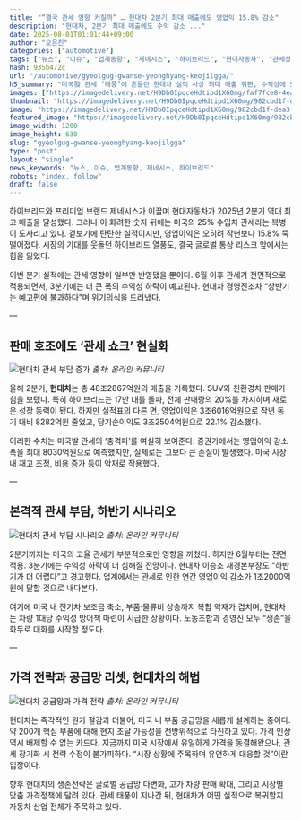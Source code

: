 ```yaml
---
title: "“결국 관세 영향 커질까” … 현대차 2분기 최대 매출에도 영업익 15.8% 감소"
description: "현대차, 2분기 최대 매출에도 수익 감소 ..."
date: 2025-08-01T01:01:44+09:00
author: "오은진"
categories: ["automotive"]
tags: ["뉴스", "이슈", "업계동향", "제네시스", "하이브리드", "현대자동차", "관세정책영향", "자동차수익성분석"]
hash: 935b472c
url: "/automotive/gyeolgug-gwanse-yeonghyang-keojilgga/"
h5_summary: "미국發 관세 ‘태풍’에 흔들린 현대차 실적 사상 최대 매출 뒤편, 수익성에 드리운 그림자"
images: ["https://imagedelivery.net/H9Db0IpqceHdtipd1X60mg/faf7fce8-4ead-4a7d-63b4-07715a742d00/public", "https://imagedelivery.net/H9Db0IpqceHdtipd1X60mg/982cbd1f-dea3-42fe-4e21-40a012e79c00/public", "https://imagedelivery.net/H9Db0IpqceHdtipd1X60mg/10ce0039-fc4d-4557-bad3-9984187bea00/public", "https://imagedelivery.net/H9Db0IpqceHdtipd1X60mg/a4fc6146-4082-4b58-5987-0be7adf44900/public"]
thumbnail: "https://imagedelivery.net/H9Db0IpqceHdtipd1X60mg/982cbd1f-dea3-42fe-4e21-40a012e79c00/public"
image: "https://imagedelivery.net/H9Db0IpqceHdtipd1X60mg/982cbd1f-dea3-42fe-4e21-40a012e79c00/public"
featured_image: "https://imagedelivery.net/H9Db0IpqceHdtipd1X60mg/982cbd1f-dea3-42fe-4e21-40a012e79c00/public"
image_width: 1200
image_height: 630
slug: "gyeolgug-gwanse-yeonghyang-keojilgga"
type: "post"
layout: "single"
news_keywords: "뉴스, 이슈, 업계동향, 제네시스, 하이브리드"
robots: "index, follow"
draft: false
---
```


하이브리드와 프리미엄 브랜드 제네시스가 이끌며 현대자동차가 2025년 2분기 역대 최고 매출을 달성했다. 그러나 이 화려한 숫자 뒤에는 미국의 25% 수입차 관세라는 복병이 도사리고 있다. 겉보기에 탄탄한 실적이지만, 영업이익은 오히려 작년보다 15.8% 뚝 떨어졌다. 시장의 기대를 웃돌던 하이브리드 열풍도, 결국 글로벌 통상 리스크 앞에서는 힘을 잃었다.

이번 분기 실적에는 관세 영향이 일부만 반영됐을 뿐이다. 6월 이후 관세가 전면적으로 적용되면서, 3분기에는 더 큰 폭의 수익성 하락이 예고된다. 현대차 경영진조차 “상반기는 예고편에 불과하다”며 위기의식을 드러냈다.

—

## 판매 호조에도 ‘관세 쇼크’ 현실화

![현대차 관세 부담 증가](https://imagedelivery.net/H9Db0IpqceHdtipd1X60mg/faf7fce8-4ead-4a7d-63b4-07715a742d00/public)
*출처: 온라인 커뮤니티*


올해 2분기, **현대차**는 총 48조2867억원의 매출을 기록했다. SUV와 친환경차 판매가 힘을 보탰다. 특히 하이브리드는 17만 대를 돌파, 전체 판매량의 20%를 차지하며 새로운 성장 동력이 됐다. 하지만 실적표의 다른 면, 영업이익은 3조6016억원으로 작년 동기 대비 8282억원 줄었고, 당기순이익도 3조2504억원으로 22.1% 감소했다.

이러한 수치는 미국발 관세의 ‘충격파’를 여실히 보여준다. 증권가에서는 영업이익 감소폭을 최대 8030억원으로 예측했지만, 실제로는 그보다 큰 손실이 발생했다. 미국 시장 내 재고 조정, 비용 증가 등이 악재로 작용했다.

—

## 본격적 관세 부담, 하반기 시나리오

![현대차 관세 부담 시나리오](https://imagedelivery.net/H9Db0IpqceHdtipd1X60mg/10ce0039-fc4d-4557-bad3-9984187bea00/public)
*출처: 온라인 커뮤니티*


2분기까지는 미국의 고율 관세가 부분적으로만 영향을 끼쳤다. 하지만 6월부터는 전면 적용. 3분기에는 수익성 하락이 더 심해질 전망이다. 현대차 이승조 재경본부장도 “하반기가 더 어렵다”고 경고했다. 업계에서는 관세로 인한 연간 영업이익 감소가 1조2000억원에 달할 것으로 내다본다.

여기에 미국 내 전기차 보조금 축소, 부품·물류비 상승까지 복합 악재가 겹치며, 현대차는 차량 1대당 수익성 방어책 마련이 시급한 상황이다. 노동조합과 경영진 모두 “생존”을 화두로 대화를 시작할 정도다.

—

## 가격 전략과 공급망 리셋, 현대차의 해법

![현대차 공급망과 가격 전략](https://imagedelivery.net/H9Db0IpqceHdtipd1X60mg/a4fc6146-4082-4b58-5987-0be7adf44900/public)
*출처: 온라인 커뮤니티*


현대차는 즉각적인 원가 절감과 더불어, 미국 내 부품 공급망을 새롭게 설계하는 중이다. 약 200개 핵심 부품에 대해 현지 조달 가능성을 전방위적으로 타진하고 있다. 가격 인상 역시 배제할 수 없는 카드다. 지금까지 미국 시장에서 유일하게 가격을 동결해왔으나, 관세 장기화 시 전략 수정이 불가피하다. “시장 상황에 주목하며 유연하게 대응할 것”이란 입장이다.

향후 현대차의 생존전략은 글로벌 공급망 다변화, 고가 차량 판매 확대, 그리고 시장별 맞춤 가격정책에 달려 있다. 관세 태풍이 지나간 뒤, 현대차가 어떤 실적으로 복귀할지 자동차 산업 전체가 주목하고 있다.
